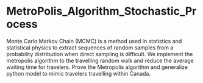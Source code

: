# MetroPolis_Algorithm_Stochastic_Process
Monte Carlo Markov Chain (MCMC) is a method used in statistics and statistical physics to extract sequences of random samples from a probability distribution when direct sampling is difficult. We implement the metropolis algorithm to the travelling random walk and reduce the average waiting time for travelers. Prove the Metropolis algorithm and generalize python model to mimic travelers travelling within Canada.

